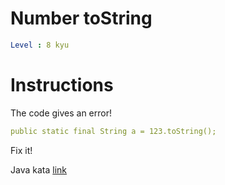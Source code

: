 # Number toString

```yaml
Level : 8 kyu
```

# Instructions
The code gives an error!

```yaml
public static final String a = 123.toString();
```
Fix it!

Java kata [link](https://www.codewars.com/kata/53934feec44762736c00044b/train/java)